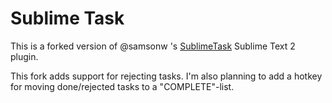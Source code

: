 # Sublime Task

This is a forked version of @samsonw 's [SublimeTask](https://github.com/samsonw/SublimeTask) Sublime Text 2 plugin.

This fork adds support for rejecting tasks. I'm also planning to add a hotkey for moving done/rejected tasks to a "COMPLETE"-list.
